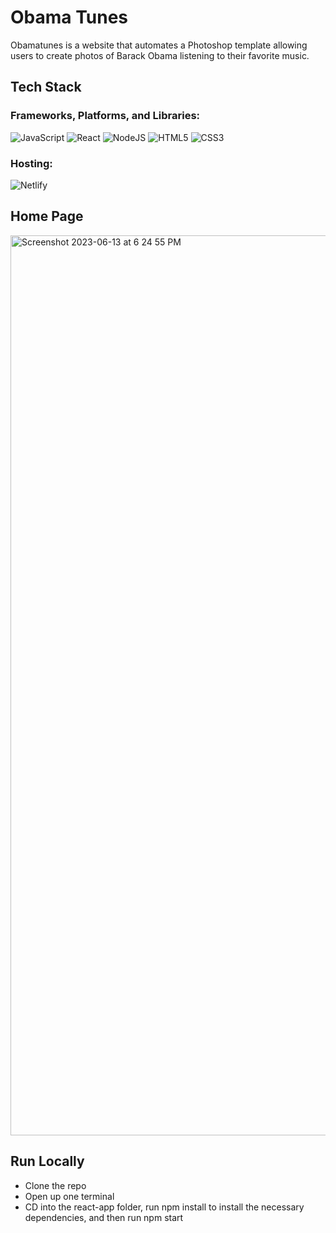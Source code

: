 # Obama Tunes

Obamatunes is a website that automates a Photoshop template allowing users to create photos of Barack Obama listening to their favorite music.

## Tech Stack

### Frameworks, Platforms, and Libraries:

![JavaScript](https://img.shields.io/badge/javascript-%23323330.svg?style=for-the-badge&logo=javascript&logoColor=%23F7DF1E)
![React](https://img.shields.io/badge/react-%2320232a.svg?style=for-the-badge&logo=react&logoColor=%2361DAFB)
![NodeJS](https://img.shields.io/badge/node.js-6DA55F?style=for-the-badge&logo=node.js&logoColor=white)
![HTML5](https://img.shields.io/badge/html5-%23E34F26.svg?style=for-the-badge&logo=html5&logoColor=white)
![CSS3](https://img.shields.io/badge/css3-%231572B6.svg?style=for-the-badge&logo=css3&logoColor=white)

### Hosting:

![Netlify](https://img.shields.io/badge/netlify-%23000000.svg?style=for-the-badge&logo=netlify&logoColor=#00C7B7)

## Home Page

<img width="1440" alt="Screenshot 2023-06-13 at 6 24 55 PM" src="https://github.com/noah-delacruz/BarackObamaSwag/assets/43018893/1b7811f7-75f5-45f4-bb59-7835309ec5bc">

## Run Locally

* Clone the repo
* Open up one terminal
* CD into the react-app folder, run npm install to install the necessary dependencies, and then run npm start
